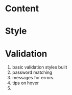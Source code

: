 # Content
<!-- 1. create hero section -->
<!-- 2. build form basics -->



# Style
<!-- 1. get the background stuff layered  -->
<!-- 2. basic page layout -->
<!-- 3. responsive basics!!! -->
<!-- 4. button and login section -->



# Validation
1. basic validation styles built
2. password matching
3. messages for errors
4. tips on hover
5. 

